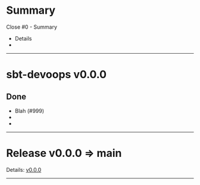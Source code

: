 # Summary
Close #0 - Summary
* Details
* 

***

# sbt-devoops v0.0.0
## Done
* Blah (#999)
*
*

***

# Release v0.0.0 => main
Details: [v0.0.0](https://github.com/Kevin-Lee/sbt-devoops/releases/tag/v0.0.0)

***

